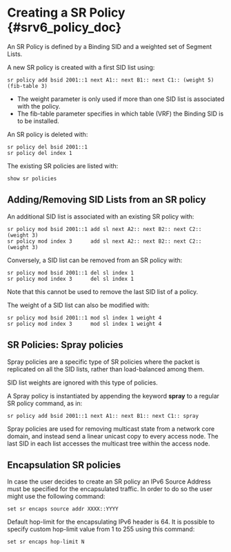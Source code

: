 # Creating a SR Policy    {#srv6_policy_doc}

An SR Policy is defined by a Binding SID and a weighted set of Segment Lists.

A new SR policy is created with a first SID list using:

    sr policy add bsid 2001::1 next A1:: next B1:: next C1:: (weight 5) (fib-table 3)

* The weight parameter is only used if more than one SID list is associated with the policy.
* The fib-table parameter specifies in which table (VRF) the Binding SID is to be installed.

An SR policy is deleted with:

    sr policy del bsid 2001::1
    sr policy del index 1

The existing SR policies are listed with:

    show sr policies

## Adding/Removing SID Lists from an SR policy

An additional SID list is associated with an existing SR policy with:

    sr policy mod bsid 2001::1 add sl next A2:: next B2:: next C2:: (weight 3)
    sr policy mod index 3      add sl next A2:: next B2:: next C2:: (weight 3)

Conversely, a SID list can be removed from an SR policy with:

    sr policy mod bsid 2001::1 del sl index 1
    sr policy mod index 3      del sl index 1

Note that this cannot be used to remove the last SID list of a policy.

The weight of a SID list can also be modified with:

    sr policy mod bsid 2001::1 mod sl index 1 weight 4
    sr policy mod index 3      mod sl index 1 weight 4

## SR Policies: Spray policies

Spray policies are a specific type of SR policies where the packet is replicated on all the SID lists, rather than load-balanced among them.

SID list weights are ignored with this type of policies.

A Spray policy is instantiated by appending the keyword **spray** to a regular SR policy command, as in:

    sr policy add bsid 2001::1 next A1:: next B1:: next C1:: spray

Spray policies are used for removing multicast state from a network core domain, and instead send a linear unicast copy to every access node. The last SID in each list accesses the multicast tree within the access node.  

## Encapsulation SR policies

In case the user decides to create an SR policy an IPv6 Source Address must be specified for the encapsulated traffic. In order to do so the user might use the following command:
    
    set sr encaps source addr XXXX::YYYY

Default hop-limit for the encapsulating IPv6 header is 64. It is possible to specify custom hop-limit value from 1 to 255 using this command:

    set sr encaps hop-limit N
